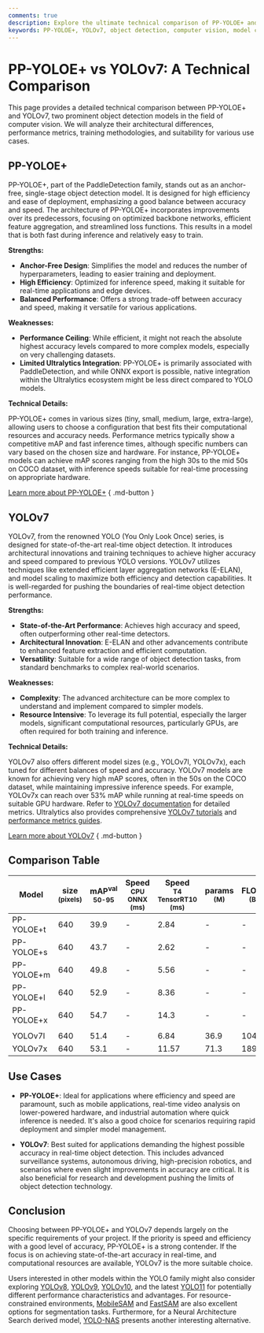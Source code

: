```yaml
---
comments: true
description: Explore the ultimate technical comparison of PP-YOLOE+ and YOLOv7. Discover their strengths, performance, and ideal use cases for object detection.
keywords: PP-YOLOE+, YOLOv7, object detection, computer vision, model comparison, real-time detection, AI models, machine learning, Ultralytics, PaddleDetection
---
```


# PP-YOLOE+ vs YOLOv7: A Technical Comparison

<script async src="https://cdn.jsdelivr.net/npm/chart.js@3.9.1/dist/chart.min.js"></script>
<script defer src="../../javascript/benchmark.js"></script>

<canvas id="modelComparisonChart" width="1024" height="400" active-models='["PP-YOLOE+", "YOLOv7"]'></canvas>

This page provides a detailed technical comparison between PP-YOLOE+ and YOLOv7, two prominent object detection models in the field of computer vision. We will analyze their architectural differences, performance metrics, training methodologies, and suitability for various use cases.

## PP-YOLOE+

PP-YOLOE+, part of the PaddleDetection family, stands out as an anchor-free, single-stage object detection model. It is designed for high efficiency and ease of deployment, emphasizing a good balance between accuracy and speed. The architecture of PP-YOLOE+ incorporates improvements over its predecessors, focusing on optimized backbone networks, efficient feature aggregation, and streamlined loss functions. This results in a model that is both fast during inference and relatively easy to train.

**Strengths:**

- **Anchor-Free Design**: Simplifies the model and reduces the number of hyperparameters, leading to easier training and deployment.
- **High Efficiency**: Optimized for inference speed, making it suitable for real-time applications and edge devices.
- **Balanced Performance**: Offers a strong trade-off between accuracy and speed, making it versatile for various applications.

**Weaknesses:**

- **Performance Ceiling**: While efficient, it might not reach the absolute highest accuracy levels compared to more complex models, especially on very challenging datasets.
- **Limited Ultralytics Integration**: PP-YOLOE+ is primarily associated with PaddleDetection, and while ONNX export is possible, native integration within the Ultralytics ecosystem might be less direct compared to YOLO models.

**Technical Details:**

PP-YOLOE+ comes in various sizes (tiny, small, medium, large, extra-large), allowing users to choose a configuration that best fits their computational resources and accuracy needs. Performance metrics typically show a competitive mAP and fast inference times, although specific numbers can vary based on the chosen size and hardware. For instance, PP-YOLOE+ models can achieve mAP scores ranging from the high 30s to the mid 50s on COCO dataset, with inference speeds suitable for real-time processing on appropriate hardware.

[Learn more about PP-YOLOE+](https://github.com/PaddlePaddle/PaddleDetection/tree/develop/configs/ppyoloe) { .md-button }

## YOLOv7

YOLOv7, from the renowned YOLO (You Only Look Once) series, is designed for state-of-the-art real-time object detection. It introduces architectural innovations and training techniques to achieve higher accuracy and speed compared to previous YOLO versions. YOLOv7 utilizes techniques like extended efficient layer aggregation networks (E-ELAN), and model scaling to maximize both efficiency and detection capabilities. It is well-regarded for pushing the boundaries of real-time object detection performance.

**Strengths:**

- **State-of-the-Art Performance**: Achieves high accuracy and speed, often outperforming other real-time detectors.
- **Architectural Innovation**: E-ELAN and other advancements contribute to enhanced feature extraction and efficient computation.
- **Versatility**: Suitable for a wide range of object detection tasks, from standard benchmarks to complex real-world scenarios.

**Weaknesses:**

- **Complexity**: The advanced architecture can be more complex to understand and implement compared to simpler models.
- **Resource Intensive**: To leverage its full potential, especially the larger models, significant computational resources, particularly GPUs, are often required for both training and inference.

**Technical Details:**

YOLOv7 also offers different model sizes (e.g., YOLOv7l, YOLOv7x), each tuned for different balances of speed and accuracy. YOLOv7 models are known for achieving very high mAP scores, often in the 50s on the COCO dataset, while maintaining impressive inference speeds. For example, YOLOv7x can reach over 53% mAP while running at real-time speeds on suitable GPU hardware. Refer to [YOLOv7 documentation](https://docs.ultralytics.com/models/yolov7/) for detailed metrics. Ultralytics also provides comprehensive [YOLOv7 tutorials](https://docs.ultralytics.com/guides/) and [performance metrics guides](https://docs.ultralytics.com/guides/yolo-performance-metrics/).

[Learn more about YOLOv7](https://docs.ultralytics.com/models/yolov7/) { .md-button }

## Comparison Table

| Model      | size<br><sup>(pixels) | mAP<sup>val<br>50-95 | Speed<br><sup>CPU ONNX<br>(ms) | Speed<br><sup>T4 TensorRT10<br>(ms) | params<br><sup>(M) | FLOPs<br><sup>(B) |
| ---------- | --------------------- | -------------------- | ------------------------------ | ----------------------------------- | ------------------ | ----------------- |
| PP-YOLOE+t | 640                   | 39.9                 | -                              | 2.84                                | -                  | -                 |
| PP-YOLOE+s | 640                   | 43.7                 | -                              | 2.62                                | -                  | -                 |
| PP-YOLOE+m | 640                   | 49.8                 | -                              | 5.56                                | -                  | -                 |
| PP-YOLOE+l | 640                   | 52.9                 | -                              | 8.36                                | -                  | -                 |
| PP-YOLOE+x | 640                   | 54.7                 | -                              | 14.3                                | -                  | -                 |
|            |                       |                      |                                |                                     |                    |                   |
| YOLOv7l    | 640                   | 51.4                 | -                              | 6.84                                | 36.9               | 104.7             |
| YOLOv7x    | 640                   | 53.1                 | -                              | 11.57                               | 71.3               | 189.9             |

## Use Cases

- **PP-YOLOE+**: Ideal for applications where efficiency and speed are paramount, such as mobile applications, real-time video analysis on lower-powered hardware, and industrial automation where quick inference is needed. It's also a good choice for scenarios requiring rapid deployment and simpler model management.

- **YOLOv7**: Best suited for applications demanding the highest possible accuracy in real-time object detection. This includes advanced surveillance systems, autonomous driving, high-precision robotics, and scenarios where even slight improvements in accuracy are critical. It is also beneficial for research and development pushing the limits of object detection technology.

## Conclusion

Choosing between PP-YOLOE+ and YOLOv7 depends largely on the specific requirements of your project. If the priority is speed and efficiency with a good level of accuracy, PP-YOLOE+ is a strong contender. If the focus is on achieving state-of-the-art accuracy in real-time, and computational resources are available, YOLOv7 is the more suitable choice.

Users interested in other models within the YOLO family might also consider exploring [YOLOv8](https://www.ultralytics.com/yolo), [YOLOv9](https://docs.ultralytics.com/models/yolov9/), [YOLOv10](https://docs.ultralytics.com/models/yolov10/), and the latest [YOLO11](https://docs.ultralytics.com/models/yolo11/) for potentially different performance characteristics and advantages. For resource-constrained environments, [MobileSAM](https://docs.ultralytics.com/models/mobile-sam/) and [FastSAM](https://docs.ultralytics.com/models/fast-sam/) are also excellent options for segmentation tasks. Furthermore, for a Neural Architecture Search derived model, [YOLO-NAS](https://docs.ultralytics.com/models/yolo-nas/) presents another interesting alternative.
